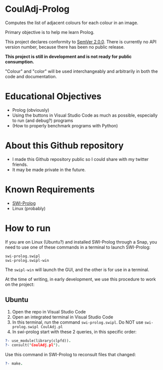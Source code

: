 # CoulAdj-Prolog
Computes the list of adjacent colours for each colour in an image.

Primary objective is to help me learn Prolog. 

This project declares conformity to [SemVer 2.0.0](https://semver.org/spec/v2.0.0.html).
There is currently no API version number, because there has been no public release.

**This project is still in development and is not ready for public consumption.**

"Colour" and "color" will be used interchangeably and arbitrarily in both the code
and documentation.

# Educational Objectives
*   Prolog (obviously)
*   Using the buttons in Visual Studio Code as much as possible,
    especially to run (and debug?) programs
*   (How to properly benchmark programs with Python)

# About this Github repository

*   I made this Github repository public so I could share with my twitter friends.
*   It may be made private in the future.

# Known Requirements
*   [SWI-Prolog](https://www.swi-prolog.org/)
*   Linux (probably)

# How to run

If you are on Linux (Ubuntu?) and installed SWI-Prolog through
a Snap, you need to use one of these commands in a terminal to launch
SWI-Prolog:
```
swi-prolog.swipl
swi-prolog.swipl-win
```
The `swipl-win` will launch the GUI, and the other is for use in a
terminal.

At the time of writing, in early development, we use this procedure to
work on the project:

## Ubuntu
1. Open the repo in Visual Studio Code
1. Open an integrated terminal in Visual Studio Code
1. In this terminal, run the command `swi-prolog.swipl`.
Do NOT use `swi-prolog.swipl CoulAdj.pl`
1. In swi-prolog start with these 2 queries, in this
specific order:
```Prolog
?- use_module(library(clpfd)).
?- consult("CoulAdj.pl").
```

Use this command in SWI-Prolog to reconsult files
that changed:

```Prolog
?- make.
```

